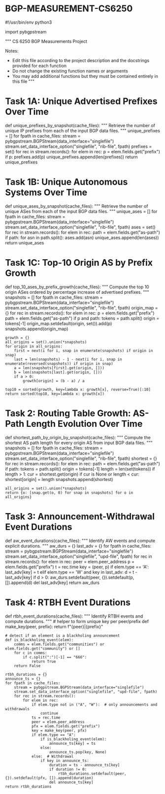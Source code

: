 # BGP-MEASUREMENT-CS6250
#!/usr/bin/env python3

import pybgpstream

"""
CS 6250 BGP Measurements Project

Notes:
- Edit this file according to the project description and the docstrings provided for each function
- Do not change the existing function names or arguments
- You may add additional functions but they must be contained entirely in this file
"""

# Task 1A: Unique Advertised Prefixes Over Time
def unique_prefixes_by_snapshot(cache_files):
    """
    Retrieve the number of unique IP prefixes from each of the input BGP data files.
    """
    unique_prefixes = []
    for fpath in cache_files:
        stream = pybgpstream.BGPStream(data_interface="singlefile")
        stream.set_data_interface_option("singlefile", "rib-file", fpath)
        prefixes = set()
        for rec in stream.records():
            for elem in rec:
                p = elem.fields.get("prefix")
                if p:
                    prefixes.add(p)
        unique_prefixes.append(len(prefixes))
    return unique_prefixes

# Task 1B: Unique Autonomous Systems Over Time
def unique_ases_by_snapshot(cache_files):
    """
    Retrieve the number of unique ASes from each of the input BGP data files.
    """
    unique_ases = []
    for fpath in cache_files:
        stream = pybgpstream.BGPStream(data_interface="singlefile")
        stream.set_data_interface_option("singlefile", "rib-file", fpath)
        ases = set()
        for rec in stream.records():
            for elem in rec:
                path = elem.fields.get("as-path")
                if path:
                    for asn in path.split():
                        ases.add(asn)
        unique_ases.append(len(ases))
    return unique_ases

# Task 1C: Top-10 Origin AS by Prefix Growth
def top_10_ases_by_prefix_growth(cache_files):
    """
    Compute the top 10 origin ASes ordered by percentage increase of advertised prefixes.
    """
    snapshots = []
    for fpath in cache_files:
        stream = pybgpstream.BGPStream(data_interface="singlefile")
        stream.set_data_interface_option("singlefile", "rib-file", fpath)
        origin_map = {}
        for rec in stream.records():
            for elem in rec:
                p = elem.fields.get("prefix")
                path = elem.fields.get("as-path")
                if p and path:
                    tokens = path.split()
                    origin = tokens[-1]
                    origin_map.setdefault(origin, set()).add(p)
        snapshots.append(origin_map)

    growth = {}
    all_origins = set().union(*snapshots)
    for origin in all_origins:
        first = next(i for i, snap in enumerate(snapshots) if origin in snap)
        last = len(snapshots) - 1 - next(i for i, snap in enumerate(reversed(snapshots)) if origin in snap)
        a = len(snapshots[first].get(origin, []))
        b = len(snapshots[last].get(origin, []))
        if a > 0:
            growth[origin] = (b - a) / a

    top10 = sorted(growth, key=lambda x: growth[x], reverse=True)[:10]
    return sorted(top10, key=lambda x: growth[x])

# Task 2: Routing Table Growth: AS-Path Length Evolution Over Time
def shortest_path_by_origin_by_snapshot(cache_files):
    """
    Compute the shortest AS path length for every origin AS from input BGP data files.
    """
    snapshots = []
    for fpath in cache_files:
        stream = pybgpstream.BGPStream(data_interface="singlefile")
        stream.set_data_interface_option("singlefile", "rib-file", fpath)
        shortest = {}
        for rec in stream.records():
            for elem in rec:
                path = elem.fields.get("as-path")
                if path:
                    tokens = path.split()
                    origin = tokens[-1]
                    length = len(set(tokens))
                    if length > 1:
                        cur = shortest.get(origin)
                        if cur is None or length < cur:
                            shortest[origin] = length
        snapshots.append(shortest)

    all_origins = set().union(*snapshots)
    return {o: [snap.get(o, 0) for snap in snapshots] for o in all_origins}

# Task 3: Announcement-Withdrawal Event Durations
def aw_event_durations(cache_files):
    """
    Identify AW events and compute explicit durations.
    """
    aw_durs = {}
    last_adv = {}
    for fpath in cache_files:
        stream = pybgpstream.BGPStream(data_interface="singlefile")
        stream.set_data_interface_option("singlefile", "upd-file", fpath)
        for rec in stream.records():
            for elem in rec:
                peer = elem.peer_address
                p = elem.fields.get("prefix")
                t = rec.time
                key = (peer, p)
                if elem.type == 'A':
                    last_adv[key] = t
                elif elem.type == 'W' and key in last_adv:
                    d = t - last_adv[key]
                    if d > 0:
                        aw_durs.setdefault(peer, {}).setdefault(p, []).append(d)
                    del last_adv[key]
    return aw_durs

# Task 4: RTBH Event Durations
def rtbh_event_durations(cache_files):
    """
    Identify RTBH events and compute durations.
    """
    # helper to form unique key per peer/prefix
    def make_key(peer, prefix):
        return f"{peer}|{prefix}"

    # detect if an element is a blackholing announcement
    def is_blackholing_event(elem):
        comms = elem.fields.get("communities") or elem.fields.get("community") or []
        for c in comms:
            if c.split(":")[-1] == "666":
                return True
        return False

    rtbh_durations = {}
    announce_ts = {}
    for fpath in cache_files:
        stream = pybgpstream.BGPStream(data_interface="singlefile")
        stream.set_data_interface_option("singlefile", "upd-file", fpath)
        for rec in stream.records():
            for elem in rec:
                if elem.type not in ("A", "W"):  # only announcements and withdrawals
                    continue
                ts = rec.time
                peer = elem.peer_address
                pfx = elem.fields.get("prefix")
                key = make_key(peer, pfx)
                if elem.type == "A":
                    if is_blackholing_event(elem):
                        announce_ts[key] = ts
                    else:
                        announce_ts.pop(key, None)
                else:  # Withdrawal
                    if key in announce_ts:
                        duration = ts - announce_ts[key]
                        if duration != 0:
                            rtbh_durations.setdefault(peer, {}).setdefault(pfx, []).append(duration)
                        del announce_ts[key]
    return rtbh_durations
